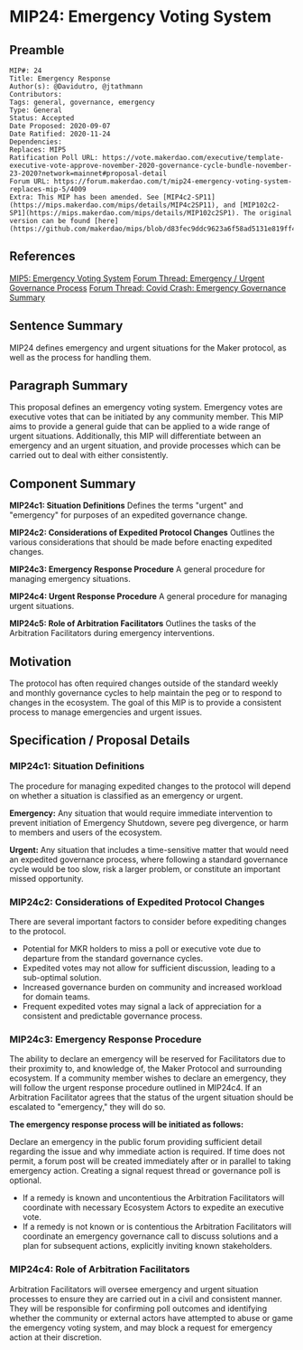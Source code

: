 # MIP24: Emergency Voting System

## Preamble

```
MIP#: 24
Title: Emergency Response
Author(s): @Davidutro, @jtathmann 
Contributors:
Tags: general, governance, emergency
Type: General
Status: Accepted
Date Proposed: 2020-09-07
Date Ratified: 2020-11-24
Dependencies:
Replaces: MIP5
Ratification Poll URL: https://vote.makerdao.com/executive/template-executive-vote-approve-november-2020-governance-cycle-bundle-november-23-2020?network=mainnet#proposal-detail
Forum URL: https://forum.makerdao.com/t/mip24-emergency-voting-system-replaces-mip-5/4009
Extra: This MIP has been amended. See [MIP4c2-SP11](https://mips.makerdao.com/mips/details/MIP4c2SP11), and [MIP102c2-SP1](https://mips.makerdao.com/mips/details/MIP102c2SP1). The original version can be found [here](https://github.com/makerdao/mips/blob/d83fec9ddc9623a6f58ad5131e819ff46bd31695/MIP24/mip24.md).
```

## References

[MIP5: Emergency Voting System](https://github.com/makerdao/mips/blob/Accepted/MIP5/mip5.md)
[Forum Thread: Emergency / Urgent Governance Process](https://forum.makerdao.com/t/emergency-urgent-governance-process/3926)
[Forum Thread: Covid Crash: Emergency Governance Summary](https://forum.makerdao.com/t/covid-crash-emergency-governance-summary/2437)

## Sentence Summary

MIP24 defines emergency and urgent situations for the Maker protocol, as well as the process for handling them.

## Paragraph Summary

This proposal defines an emergency voting system. Emergency votes are executive votes that can be initiated by any community member. This MIP aims to provide a general guide that can be applied to a wide range of urgent situations. Additionally, this MIP will differentiate between an emergency and an urgent situation, and provide processes which can be carried out to deal with either consistently.

## Component Summary

**MIP24c1: Situation Definitions**
Defines the terms "urgent" and "emergency" for purposes of an expedited governance change.

**MIP24c2: Considerations of Expedited Protocol Changes**
Outlines the various considerations that should be made before enacting expedited changes.

**MIP24c3: Emergency Response Procedure**
A general procedure for managing emergency situations.

**MIP24c4: Urgent Response Procedure**
A general procedure for managing urgent situations.

**MIP24c5: Role of Arbitration Facilitators**
Outlines the tasks of the Arbitration Facilitators during emergency interventions.

## Motivation

The protocol has often required changes outside of the standard weekly and monthly governance cycles to help maintain the peg or to respond to changes in the ecosystem. The goal of this MIP is to provide a consistent process to manage emergencies and urgent issues.

## Specification / Proposal Details

### MIP24c1: Situation Definitions

The procedure for managing expedited changes to the protocol will depend on whether a situation is classified as an emergency or urgent.

**Emergency:** Any situation that would require immediate intervention to prevent initiation of Emergency Shutdown, severe peg divergence, or harm to members and users of the ecosystem.

**Urgent:** Any situation that includes a time-sensitive matter that would need an expedited governance process, where following a standard governance cycle would be too slow, risk a larger problem, or constitute an important missed opportunity.

### MIP24c2: Considerations of Expedited Protocol Changes

There are several important factors to consider before expediting changes to the protocol.

- Potential for MKR holders to miss a poll or executive vote due to departure from the standard governance cycles.
- Expedited votes may not allow for sufficient discussion, leading to a sub-optimal solution.
- Increased governance burden on community and increased workload for domain teams.
- Frequent expedited votes may signal a lack of appreciation for a consistent and predictable governance process.

### MIP24c3: Emergency Response Procedure

The ability to declare an emergency will be reserved for Facilitators due to their proximity to, and knowledge of, the Maker Protocol and surrounding ecosystem. If a community member wishes to declare an emergency, they will follow the urgent response procedure outlined in MIP24c4. If an Arbitration Facilitator agrees that the status of the urgent situation should be escalated to "emergency," they will do so.

**The emergency response process will be initiated as follows:**

Declare an emergency in the public forum providing sufficient detail regarding the issue and why immediate action is required. If time does not permit, a forum post will be created immediately after or in parallel to taking emergency action. Creating a signal request thread or governance poll is optional.

- If a remedy is known and uncontentious the Arbitration Facilitators will coordinate with necessary Ecosystem Actors to expedite an executive vote.
- If a remedy is not known or is contentious the Arbitration Facilitators will coordinate an emergency governance call to discuss solutions and a plan for subsequent actions, explicitly inviting known stakeholders.

### MIP24c4: Role of Arbitration Facilitators

Arbitration Facilitators will oversee emergency and urgent situation processes to ensure they are carried out in a civil and consistent manner. They will be responsible for confirming poll outcomes and identifying whether the community or external actors have attempted to abuse or game the emergency voting system, and may block a request for emergency action at their discretion.

